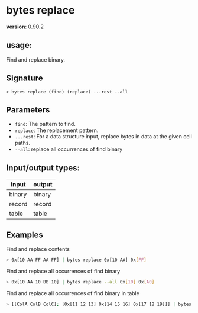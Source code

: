 # bytes replace

**version**: 0.90.2

## **usage**:

Find and replace binary.

## Signature

`> bytes replace (find) (replace) ...rest --all`

## Parameters

- `find`: The pattern to find.
- `replace`: The replacement pattern.
- `...rest`: For a data structure input, replace bytes in data at the given cell paths.
- `--all`: replace all occurrences of find binary

## Input/output types:

| input  | output |
| ------ | ------ |
| binary | binary |
| record | record |
| table  | table  |

## Examples

Find and replace contents

```bash
> 0x[10 AA FF AA FF] | bytes replace 0x[10 AA] 0x[FF]
```

Find and replace all occurrences of find binary

```bash
> 0x[10 AA 10 BB 10] | bytes replace --all 0x[10] 0x[A0]
```

Find and replace all occurrences of find binary in table

```bash
> [[ColA ColB ColC]; [0x[11 12 13] 0x[14 15 16] 0x[17 18 19]]] | bytes replace --all 0x[11] 0x[13] ColA ColC
```
